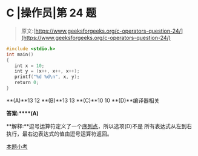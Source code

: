 # C |操作员|第 24 题

> 原文:[https://www.geeksforgeeks.org/c-operators-question-24/](https://www.geeksforgeeks.org/c-operators-question-24/)

```cpp
#include <stdio.h>
int main()
{
   int x = 10;
   int y = (x++, x++, x++);
   printf("%d %d\n", x, y);
   return 0;
}
```

**(A)**13 12
**(B)**13 13
**(C)**10 10
**(D)**编译器相关

**答案:****(A)**

**解释:**逗号运算符定义了一个[序列点](https://www.geeksforgeeks.org/sequence-points-in-c-set-1/)，所以选项(D)不是
所有表达式从左到右执行，最右边表达式的值由逗号运算符返回。

[本题小考](https://www.geeksforgeeks.org/c-language-2-gq/operators-gq/)